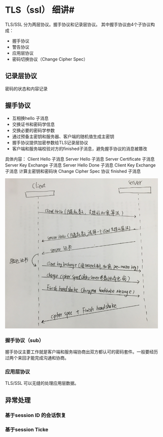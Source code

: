 # TLS（ssl） 细讲#

TLS/SSL 分为两层协议。握手协议和记录层协议。
其中握手协议由4个子协议构成：

- 握手协议
- 警告协议
- 应用层协议 
- 密码切换协议（Change Cipher Spec）


## 记录层协议 ##
密码的状态和内容记录

## 握手协议 ##

- 互相换hello 子消息
- 交换证书和密码学信息
- 交换必要的密码学参数
- 通过预备主密钥和服务器、客户端的随机值生成主密钥
- 握手协议提供加密参数给TLS记录层协议
- 客户端和服务端校验对方的finished子消息，避免握手协议的消息被篡改

具体内容：
Client Hello 子消息
Server Hello 子消息
Server Certificate 子消息
Server Key Exchange  子消息
Server Hello Done 子消息
Client Key Exchange 子消息
计算主密钥和密码块
Change Cipher Spec 协议
finished 子消息

![avatar](./picture/1.png)

### 握手协议（sub） ###

握手协议主要工作就是客户端和服务端协商出双方都认可的密码套件。一般要经历过两个来回才能完成沟通和协商。

### 应用层协议 ###

TLS/SSL 可以无缝的处理应用层数据。

## 异常处理 ##

### 基于session ID 的会话恢复 ###
### 基于session Ticke ###





